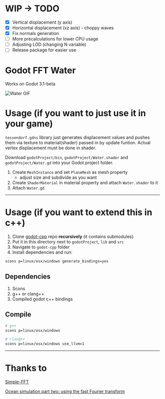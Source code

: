 # WIP -> TODO
- [x] Vertical displacement (y axis)
- [x] Horizontal displacement (xz axis) - choppy waves
- [x] Fix normals generation
- [ ] More precalculations for lower CPU usage
- [ ] Adjusting LOD (changing N variable)
- [ ] Release package for easier use

# Godot FFT Water
Works on Godot 3.1-beta

![Water GIF](https://github.com/Grouter/godot-fftwater/raw/master/gif/w.gif)

# Usage (if you want to just use it in your game)
`tessendorf.gdns` library just generates displacement values and pushes them via texture to material(shader) passed in by update funtion. Actual vertex displacement must be done in shader.

Download `godotProject/bin`, `godotProject/Water.shader` and `godotProject/Water.gd` into your Godot project folder.

1) Create `MeshInstance` and set `PlaneMesh` as mesh property
    * adjust size and subdivide as you want
2) Create `ShaderMaterial` in material property and attach `Water.shader` to it
3) Attach `Water.gd`

---

# Usage (if you want to extend this in c++)
1) Clone [godot-cpp](https://github.com/GodotNativeTools/godot-cpp) repo **recursively** (it contains submodules)
2) Put it in this directory next to `godotProject`, `lib` and `src`
3) Navigate to `godot-cpp` folder
4) Install dependencies and run:
```bash
scons p=linux/osx/windows generate_bindings=yes
```

## Dependencies
1) Scons
2) g++ or clang++
3) Compiled godot c++ bindings

## Compile
``` bash
# g++
scons p=linux/osx/windows

# clang++
scons p=linux/osx/windows use_llvm=1
```

---

# Thanks to
[Simple-FFT](https://github.com/d1vanov/Simple-FFT)

[Ocean simulation part two: using the fast Fourier transform](https://www.keithlantz.net/2011/11/ocean-simulation-part-two-using-the-fast-fourier-transform/)
